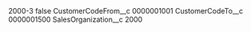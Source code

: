 <?xml version="1.0" encoding="UTF-8"?>
<CustomMetadata xmlns="http://soap.sforce.com/2006/04/metadata" xmlns:xsi="http://www.w3.org/2001/XMLSchema-instance" xmlns:xsd="http://www.w3.org/2001/XMLSchema">
    <label>2000-3</label>
    <protected>false</protected>
    <values>
        <field>CustomerCodeFrom__c</field>
        <value xsi:type="xsd:string">0000001001</value>
    </values>
    <values>
        <field>CustomerCodeTo__c</field>
        <value xsi:type="xsd:string">0000001500</value>
    </values>
    <values>
        <field>SalesOrganization__c</field>
        <value xsi:type="xsd:string">2000</value>
    </values>
</CustomMetadata>
